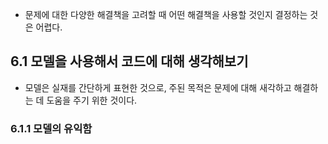 - 문제에 대한 다양한 해결책을 고려할 때 어떤 해결책을 사용할 것인지 결정하는 것은 어렵다.

## 6.1 모델을 사용해서 코드에 대해 생각해보기
- 모델은 실재를 간단하게 표현한 것으로, 주된 목적은 문제에 대해 새각하고 해결하는 데 도움을 주기 위한 것이다.

### 6.1.1 모델의 유익함
